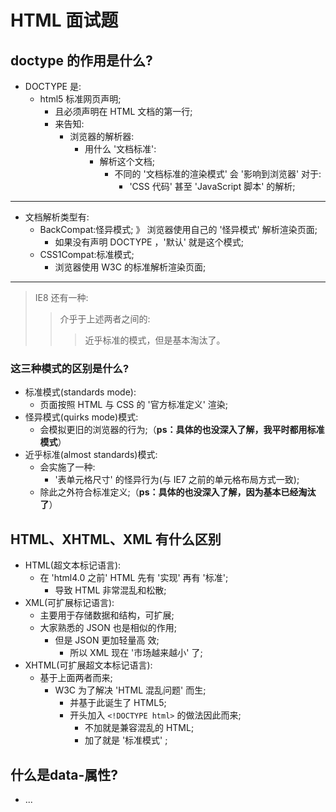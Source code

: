 # HTML 面试题

## doctype 的作用是什么?

- DOCTYPE 是:
  - html5 标准网⻚声明;
    - 且必须声明在 HTML 文档的第一行;
    - 来告知:
      - 浏览器的解析器:
        - 用什么 '文档标准':
          - 解析这个文档;
            - 不同的 '文档标准的渲染模式' 会 '影响到浏览器' 对于:
              - 'CSS 代码' 甚至 'JavaScript 脚本' 的解析;

---

- 文档解析类型有:
  - BackCompat:怪异模式;
    》 浏览器使用自己的 '怪异模式' 解析渲染⻚面;
    - 如果没有声明 DOCTYPE ，'默认' 就是这个模式;
  - CSS1Compat:标准模式;
    - 浏览器使用 W3C 的标准解析渲染⻚面;

---

> IE8 还有一种:
>
> > 介乎于上述两者之间的:
> >
> > > 近乎标准的模式，但是基本淘汰了。

### 这三种模式的区别是什么?

- 标准模式(standards mode):
  - ⻚面按照 HTML 与 CSS 的 '官方标准定义' 渲染;
- 怪异模式(quirks mode)模式:
  - 会模拟更旧的浏览器的行为;（**ps：具体的也没深入了解，我平时都用标准模式**）
- 近乎标准(almost standards)模式:
  - 会实施了一种:
    - '表单元格尺寸' 的怪异行为(与 IE7 之前的单元格布局方式一致);
  - 除此之外符合标准定义;（**ps：具体的也没深入了解，因为基本已经淘汰了**）

## HTML、XHTML、XML 有什么区别

- HTML(超文本标记语言):
  - 在 'html4.0 之前' HTML 先有 '实现' 再有 '标准';
    - 导致 HTML 非常混乱和松散;
- XML(可扩展标记语言):
  - 主要用于存储数据和结构，可扩展;
  - 大家熟悉的 JSON 也是相似的作用;
    - 但是 JSON 更加轻量高 效;
      - 所以 XML 现在 '市场越来越小' 了;
- XHTML(可扩展超文本标记语言):
  - 基于上面两者而来;
    - W3C 为了解决 'HTML 混乱问题' 而生;
      - 并基于此诞生了 HTML5;
      - 开头加入 `<!DOCTYPE html>` 的做法因此而来;
        - 不加就是兼容混乱的 HTML;
        - 加了就是 '标准模式' ;

## 什么是data-属性?

- ...
